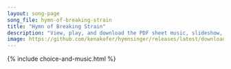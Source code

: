 ```yaml
---
layout: song-page
song_file: hymn-of-breaking-strain
title: "Hymn of Breaking Strain"
description: "View, play, and download the PDF sheet music, slideshow, and audio. Lyrics: The careful textbooks measure (Let all who build beware!) the load, the shock, the pressure material can bear. So when a buckled girder lets down a st... english secular 4part chords"
image: https://github.com/kenakofer/hymnsinger/releases/latest/download/hymn-of-breaking-strain-trad.png
---
```


{% include choice-and-music.html %}